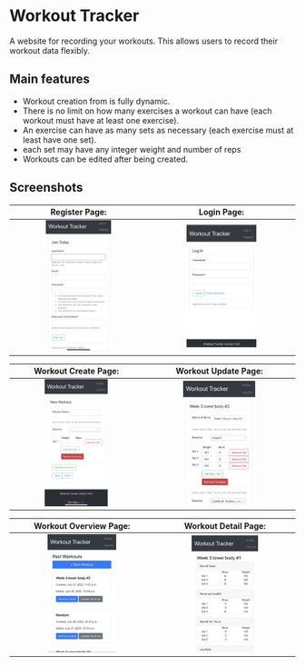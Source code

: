 # Workout Tracker

A website for recording your workouts. This allows users to record their workout data flexibly. 


## Main features

- Workout creation from is fully dynamic.
- There is no limit on how many exercises a workout can have (each workout must have at least one exercise).
- An exercise can have as many sets as necessary (each exercise must at least have one set).
- each set may have any integer weight and number of reps
- Workouts can be edited after being created.


## Screenshots 

| Register Page:  | Login Page:  |
|:---:|:---:|
| <img src="./design/screenshots/register.JPG" alt="drawing" width="50%"/>  | <img src="./design/screenshots/login.JPG" alt="drawing" width="50%"/> | 

| Workout Create Page:  | Workout Update Page:  |
|:---:|:---:|
| <img src="./design/screenshots/workout_create.JPG" alt="drawing" width="50%"/>  | <img src="./design/screenshots/workout_update.JPG" alt="drawing" width="50%"/> | 

| Workout Overview Page:  | Workout Detail Page:  |
|:---:|:---:|
| <img src="./design/screenshots/overview.JPG" alt="drawing" width="50%"/>  | <img src="./design/screenshots/workout_detail.JPG" alt="drawing" width="50%"/> | 